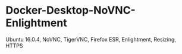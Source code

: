 # Docker-Desktop-NoVNC-Enlightment
Ubuntu 16.0.4, NoVNC, TigerVNC, Firefox ESR, Enlightment, Resizing, HTTPS
